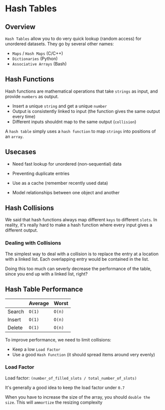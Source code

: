 # Hash Tables

## Overview

`Hash Tables` allow you to do very quick lookup (random access) for unordered datasets.
They go by several other names:

- `Maps` / `Hash Maps` (C/C++)
- `Dictionaries` (Python)
- `Associative Arrays` (Bash)

## Hash Functions

Hash functions are mathematical operations that take `strings` as input, and provide `numbers` as output.

- Insert a unique `string` and get a unique `number`
- Output is consistently linked to input (the function gives the same output every time)
- Different inputs shouldnt map to the same output (`collision`)

A `hash table` simply uses a `hash function` to map `strings` into positions of an `array`.

## Usecases

- Need fast lookup for unordered (non-sequential) data

- Preventing duplicate entries

- Use as a cache (remember recently used data)

- Model relationships between one object and another

## Hash Collisions

We said that hash functions always map different `keys` to different `slots`.
In reality, it's really hard to make a hash function where every input gives a different output.

### Dealing with Collisions

The simplest way to deal with a collision is to replace the entry at a location with a linked list.
Each overlapping entry would be contained in the list.

Doing this too much can severly decrease the performance of the table, since you end up with a linked list, right?

## Hash Table Performance

| | Average | Worst |
| --- | --- | --- |
| Search | `O(1)` | `O(n)` |
| Insert | `O(1)` | `O(n)` |
| Delete | `O(1)` | `O(n)` |

To improve performance, we need to limit collisions:

- Keep a low `Load Factor`
- Use a good `Hash Function` (it should spread items around very evenly)

### Load Factor

Load factor: `(number_of_filled_slots / total_number_of_slots)`

It's generally a good idea to keep the load factor under `0.7`

When you have to increase the size of the array, you should `double the size`.
This will `ammortize` the resizing complexity
